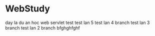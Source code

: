 # WebStudy
day la du an hoc web servlet
test
test lan 5
test lan 4
branch
test lan 3
branch
test lan 2
branch
bfghghfghf
